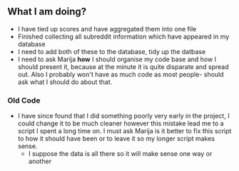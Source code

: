 ## What I am doing?
* I have tied up scores and have aggregated them into one file
* Finished collecting all subreddit information which have appeared in my database
* I need to add both of these to the database, tidy up the datbase
* I need to ask Marija **how** I should organise my code base and how I should present it, because at the minute it is quite disparate and spread out.
Also I probably won't have as much code as most people- should ask what I should do about that.

### Old Code
* I have since found that I did something poorly very early in the project, I could change it to be much cleaner however this mistake lead me to a script I spent a long time on.
I must ask Marija is it better to fix this script to how it should have been or to leave it so my longer script makes sense.
    * I suppose the data is all there so it will make sense one way or another